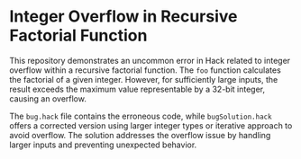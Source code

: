 # Integer Overflow in Recursive Factorial Function
This repository demonstrates an uncommon error in Hack related to integer overflow within a recursive factorial function.  The `foo` function calculates the factorial of a given integer. However, for sufficiently large inputs, the result exceeds the maximum value representable by a 32-bit integer, causing an overflow.

The `bug.hack` file contains the erroneous code, while `bugSolution.hack` offers a corrected version using larger integer types or iterative approach to avoid overflow.  The solution addresses the overflow issue by handling larger inputs and preventing unexpected behavior.